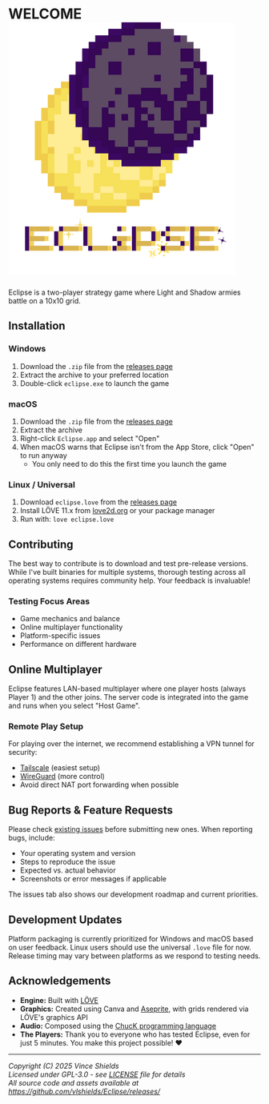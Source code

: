 # WELCOME ![eclipse logo](logo_with_title.png)

Eclipse is a two-player strategy game where Light and Shadow armies battle on a 10x10 grid.

## Installation

### Windows
1. Download the `.zip` file from the [releases page](https://github.com/vlshields/Eclipse/releases/)
2. Extract the archive to your preferred location
3. Double-click `eclipse.exe` to launch the game

### macOS
1. Download the `.zip` file from the [releases page](https://github.com/vlshields/Eclipse/releases/)
2. Extract the archive
3. Right-click `Eclipse.app` and select "Open"
4. When macOS warns that Eclipse isn't from the App Store, click "Open" to run anyway
   - You only need to do this the first time you launch the game

### Linux / Universal
1. Download `eclipse.love` from the [releases page](https://github.com/vlshields/Eclipse/releases/)
2. Install LÖVE 11.x from [love2d.org](https://love2d.org/) or your package manager
3. Run with: `love eclipse.love`

## Contributing

The best way to contribute is to download and test pre-release versions. While I've built binaries for multiple systems, thorough testing across all operating systems requires community help. Your feedback is invaluable!

### Testing Focus Areas
- Game mechanics and balance
- Online multiplayer functionality
- Platform-specific issues
- Performance on different hardware


## Online Multiplayer

Eclipse features LAN-based multiplayer where one player hosts (always Player 1) and the other joins. The server code is integrated into the game and runs when you select "Host Game".

### Remote Play Setup
For playing over the internet, we recommend establishing a VPN tunnel for security:
- [Tailscale](https://tailscale.com/) (easiest setup)
- [WireGuard](https://www.wireguard.com/) (more control)
- Avoid direct NAT port forwarding when possible

## Bug Reports & Feature Requests

Please check [existing issues](https://github.com/vlshields/Eclipse/issues) before submitting new ones. When reporting bugs, include:
- Your operating system and version
- Steps to reproduce the issue
- Expected vs. actual behavior
- Screenshots or error messages if applicable

The issues tab also shows our development roadmap and current priorities.

## Development Updates

Platform packaging is currently prioritized for Windows and macOS based on user feedback. Linux users should use the universal `.love` file for now. Release timing may vary between platforms as we respond to testing needs.

## Acknowledgements

- **Engine:** Built with [LÖVE](https://love2d.org/)
- **Graphics:** Created using Canva and [Aseprite](https://www.aseprite.org/), with grids rendered via LÖVE's graphics API
- **Audio:** Composed using the [ChucK programming language](https://chuck.stanford.edu/)
- **The Players:** Thank you to everyone who has tested Eclipse, even for just 5 minutes. You make this project possible! ❤️

---

*Copyright (C) 2025 Vince Shields*  
*Licensed under GPL-3.0 - see [LICENSE](LICENSE) file for details*  
*All source code and assets available at https://github.com/vlshields/Eclipse/releases/*
